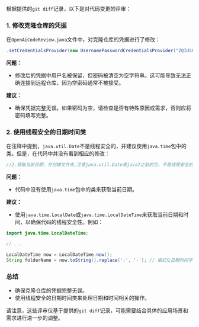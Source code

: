 根据提供的`git diff`记录，以下是对代码变更的评审：

### 1. 修改克隆仓库的凭据
在`OpenAiCodeReview.java`文件中，对克隆仓库的凭据进行了修改：

```java
.setCredentialsProvider(new UsernamePasswordCredentialsProvider("ZQIUSU",""))
```

**问题：**
- 修改后的凭据中用户名被保留，但密码被清空为空字符串。这可能导致无法正确连接到远程仓库，因为空密码通常不被接受。

**建议：**
- 确保凭据完整无误。如果密码为空，请检查是否有特殊原因或需求，否则应将密码填写完整。

### 2. 使用线程安全的日期时间类
在注释中提到，`java.util.Date`不是线程安全的，并建议使用`java.time`包中的类。但是，在代码中并没有看到相应的修改：

```java
//2.获取当前日期，并创建文件夹,注意java.util.Date是java7之前的包，不是线程安全的，最好用java8的java.time包
```

**问题：**
- 代码中没有使用`java.time`包中的类来获取当前日期。

**建议：**
- 使用`java.time.LocalDate`或`java.time.LocalDateTime`来获取当前日期和时间，以确保代码的线程安全性。例如：

```java
import java.time.LocalDateTime;

// ...

LocalDateTime now = LocalDateTime.now();
String folderName = now.toString().replace(':', '-'); // 格式化日期时间字符串，例如 "2023-04-05T14:23:45"
```

### 总结
- 确保克隆仓库的凭据完整无误。
- 使用线程安全的日期时间类来处理日期和时间相关的操作。

请注意，这些评审仅基于提供的`git diff`记录，可能需要结合具体的应用场景和需求进行进一步的调整。